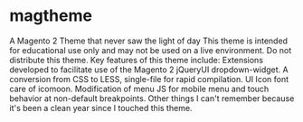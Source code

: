 # magtheme
A Magento 2 Theme that never saw the light of day
This theme is intended for educational use only and may not be used on a live environment. Do not distribute this theme.
Key features of this theme include:
Extensions developed to facilitate use of the Magento 2 jQueryUI dropdown-widget.
A conversion from CSS to LESS, single-file for rapid compilation.
UI Icon font care of icomoon.
Modification of menu JS for mobile menu and touch behavior at non-default breakpoints.
Other things I can't remember because it's been a clean year since I touched this theme.
